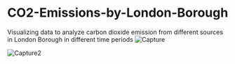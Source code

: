 # CO2-Emissions-by-London-Borough
Visualizing data to analyze carbon dioxide emission from different sources in London Borough in different time periods
![Capture](https://github.com/ParnaChat/CO2-Emissions-by-London-Borough/assets/146278455/3cf0014b-75c8-4e17-be3a-c386233580a9)


![Capture2](https://github.com/ParnaChat/CO2-Emissions-by-London-Borough/assets/146278455/7368c652-b22e-446f-ae27-532c58ba3c78)
